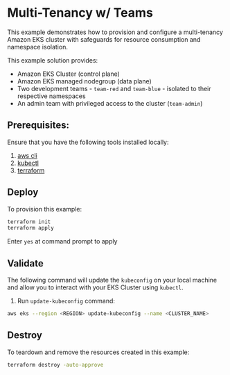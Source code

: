 # Multi-Tenancy w/ Teams

This example demonstrates how to provision and configure a multi-tenancy Amazon EKS cluster with safeguards for resource consumption and namespace isolation.

This example solution provides:

- Amazon EKS Cluster (control plane)
- Amazon EKS managed nodegroup (data plane)
- Two development teams - `team-red` and `team-blue` - isolated to their respective namespaces
- An admin team with privileged access to the cluster (`team-admin`)

## Prerequisites:

Ensure that you have the following tools installed locally:

1. [aws cli](https://docs.aws.amazon.com/cli/latest/userguide/install-cliv2.html)
2. [kubectl](https://Kubernetes.io/docs/tasks/tools/)
3. [terraform](https://learn.hashicorp.com/tutorials/terraform/install-cli)

## Deploy

To provision this example:

```sh
terraform init
terraform apply
```

Enter `yes` at command prompt to apply

## Validate

The following command will update the `kubeconfig` on your local machine and allow you to interact with your EKS Cluster using `kubectl`.

1. Run `update-kubeconfig` command:

```sh
aws eks --region <REGION> update-kubeconfig --name <CLUSTER_NAME>
```

## Destroy

To teardown and remove the resources created in this example:

```sh
terraform destroy -auto-approve
```
